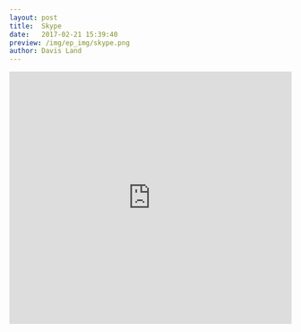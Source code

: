```yaml
---
layout: post
title:  Skype
date:   2017-02-21 15:39:40
preview: /img/ep_img/skype.png
author: Davis Land
---
```


<iframe width="100%" height="450" scrolling="no" frameborder="no" src="https://w.soundcloud.com/player/?url=https%3A//api.soundcloud.com/tracks/308936411&amp;auto_play=false&amp;hide_related=false&amp;show_comments=true&amp;show_user=true&amp;show_reposts=false&amp;visual=true"></iframe>